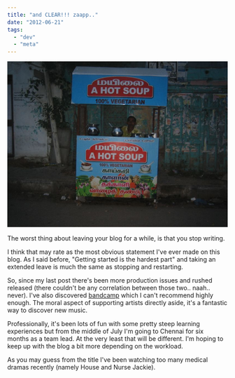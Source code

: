 ```yaml
---
title: "and CLEAR!!! zaapp.."
date: "2012-06-21"
tags: 
  - "dev"
  - "meta"
---
```


![](images/800px-HotSoupChennai.jpg "Hot Soup")

The worst thing about leaving your blog for a while, is that you stop writing.

I think that may rate as the most obvious statement I've ever made on this blog. As I said before, "Getting started is the hardest part" and taking an extended leave is much the same as stopping and restarting.

So, since my last post there's been more production issues and rushed released (there couldn't be any correlation between those two.. naah.. never). I've also discovered [bandcamp](http://bandcamp.com) which I can't recommend highly enough. The moral aspect of supporting artists directly aside, it's a fantastic way to discover new music.

Professionally, it's been lots of fun with some pretty steep learning experiences but from the middle of July I'm going to Chennai for six months as a team lead. At the very least that will be different. I'm hoping to keep up with the blog a bit more depending on the workload.

As you may guess from the title I've been watching too many medical dramas recently (namely House and Nurse Jackie).
